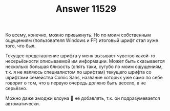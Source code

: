 ﻿---
title: "Answer 11529"
se.owner.user_id: 176217
se.owner.display_name: "αλεχολυτ"
se.owner.link: "https://ru.meta.stackoverflow.com/users/176217/%ce%b1%ce%bb%ce%b5%cf%87%ce%bf%ce%bb%cf%85%cf%84"
se.answer_id: 11529
se.question_id: 11525
se.post_type: answer
se.is_accepted: False
---
<p>Ко всему, конечно, можно привыкнуть. Но по моим собственным ощущениям (пользователя Windows и FF) итоговый шрифт стал хуже того, что был.</p>
<p>Текущее представление шрифта у меня вызывает чувство какой-то несерьёзности описываемой им информации. Может быть сказывается несколько большая близость (опять таки, сугубо по моим ощущениям, т.к. я не являюсь специалистом по шрифтам) текущего шрифта со шрифтами семейства Comic Sans, название которых уже само по себе говорит о том, что в первую очередь должно быть весело, а не серьёзно.</p>
<p>Можно даже эмоджи клоуна 🤡 не добавлять, т.к. он подразумевается автоматически.</p>
